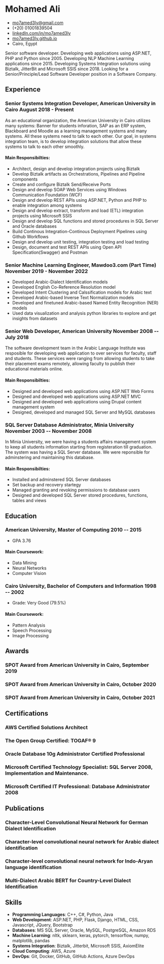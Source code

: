 <!-- The (first) h1 will be used as the <title> of the HTML page -->
# Mohamed Ali

<!-- The unordered list immediately after the h1 will be formatted on a single
line. It is intended to be used for contact details -->
- <mo7amed3ly@gmail.com>
- (+20) 01001839504
- [linkedIn.com/in/mo7amed3ly](https://linkedIn.com/in/mo7amed3ly)
- [mo7amed3ly.github.io](http://mo7amed3ly.github.io)
- Cairo, Egypt

<!-- The paragraph after the h1 and ul and before the first h2 is optional. It
is intended to be used for a short summary. -->
Senior software developer. Developing web applications using ASP.NET, PHP and Python since 2005. Developing NLP Machine Learning applications since 2015. Developing Systems Integration solutions using Biztalk, JitterBit and Microsoft SSIS since 2018. Looking for a Senior/Principle/Lead Software Developer position in a Software Company.

## Experience
<!-- You have to wrap the "left" and "right" half of these headings in spans by
hand -->
### <span>Senior Systems Integration Developer, American University in Cairo</span> <span>August 2018 - Present</span>
As an educational organization, the American University in Cairo utilizes many systems: Banner for students inforation, SAP as an ERP system, Blackboard and Moodle as a learning management systems and many systems. All these systems need to talk to each other. Our goal, in systems integration team, is to develop integration solutions that allow these systems to talk to each other smoothly.
#### Main Responsibilties:
 - Architect, design and develop integration projects using Biztalk
 - Develop Biztalk artifacts as Orchestrations, Pipelines and Pipeline components
 - Create and configure Biztalk Send/Receive Ports
 - Design and develop SOAP Web Services using Windows Communication Foundation (WCF)
 - Design and develop REST APIs using ASP.NET, Python and PHP to enable integration among systems
 - Design and develop extract, transform and load (ETL) integration projects using Microsoft SSIS
 - Design and develop SQL functions and stored procedures in SQL Server and Oracle databases
 - Build Continous Integration-Continous Deployment Pipelines using Github Workflows
 - Design and develop unit testing, integration testing and load testing
 - Design, document and test REST APIs using Open API Specification(Swagger) and Postman

### <span>Senior Machine Learning Engineer, Mawdoo3.com (Part Time)</span> <span>November 2019 - November 2022</span>
- Developed Arabic-Dialect Identification models
- Developed English Co-Reference Resolution model
- Developed Intent Clustering and Calssification models for Arabic text
- Developed Arabic-based Inverse Text Normalization models
- Developed and finetuned Arabic-based Named Entity Recognition (NER) models
- Used data visualization and analysis python libraries to explore and get insights from datasets

### <span>Senior Web Developer, American University</span> <span>November 2008 -- July 2018</span>
The software development team in the Arabic Language Institute was resposible for developing web application to over services for faculty, staff and students. These services were ranging from allowing students to take their placement exams remotely, allowing faculty to publish their educational materials online.
#### Main Responsibilties:
 - Designed and developed web applications using ASP.NET Web Forms
 - Designed and developed web applications using ASP.NET MVC
 - Designed and developed web applications using Drupal content management system
 - Designed, developed and managed SQL Server and MySQL databases
 
### <span>SQL Server Database Administrator, Minia University</span> <span>November 2003 -- November 2008</span>
In Minia University, we were having a students affairs management system to keep all students information starting from registeration till graduation. The system was having a SQL Server database. We were reponsible for adminstering and maintaining this database.
#### Main Responsibilties:
 - Installed and adminstered SQL Server databases
 - Set backup and recovery startegy
 - Managed granting and revoking permissions to database users
 - Designed and developed SQL Server stored procedures, functions, tables and views

## Education
### <span>American University, Master of Computing</span> <span>2010 -- 2015</span>
  - GPA 3.76
#### Main Coursework:
 - Data Mining
 - Neural Networks
 - Computer Vision
### <span>Cairo University, Bachelor of Computers and Information</span> <span>1998 -- 2002</span>
  - Grade: Very Good (79.5%)
#### Main Coursework:
 - Pattern Analysis
 - Speech Processing
 - Image Processing
## Awards
### SPOT Award from American University in Cairo, September 2019
### SPOT Award from American University in Cairo, October 2020
### SPOT Award from American University in Cairo, October 2021
## Certifications
### AWS Certified Solutions Architect
### The Open Group Certified: TOGAF® 9
### Oracle Database 10g Administrator Certified Professional
### Microsoft Certified Technology Specialist: SQL Server 2008, Implementation and Maintenance.
### Microsoft Certified IT Professional: Database Administrator 2008
## Publications
### Character-Level Convolutional Neural Network for German Dialect Identification
### Character-level convolutional neural network for Arabic dialect identification
### Character-level convolutional neural network for Indo-Aryan language identification
### Multi-Dialect Arabic BERT for Country-Level Dialect Identification
## Skills
 - __Programming Languages__: C++, C#, Python, Java
 - __Web Development__: ASP.NET, PHP, Flask, Django, HTML, CSS, Javascript, JQuery, Bootstrap
 - __Databases__: MS SQL Server, Oracle, MySQL, PostgreSQL, Amazon RDS
 - __Machine Learning__: nltk, sklearn, keras, pytorch, tensorflow, numpy, matplotlib, pandas
 - __Systems Integration__: Biztalk, Jitterbit, Microsoft SSIS, AxiomElite
 - __Cloud Computing__: AWS, Azure
 - __DevOps__: Git, Docker, GitHub, GitHub Actions, Azure DevOps
